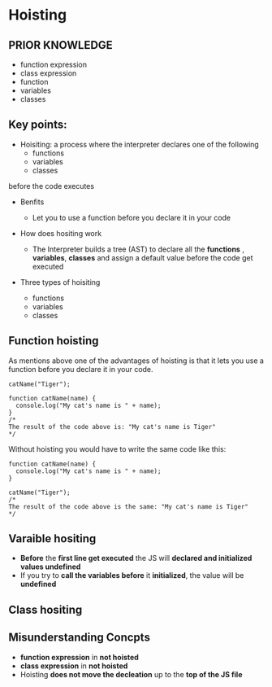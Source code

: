 # Hoisting

## PRIOR KNOWLEDGE
 - function expression 
 - class expression
 - function
 - variables
 - classes

## Key points:
- Hoisiting: a process where the interpreter declares one of the following
  - functions 
  - variables 
  - classes 
  
before the code executes

- Benfits
  - Let you to use a function before you declare it in your code 

- How does hositing work
  - The Interpreter builds a tree (AST) to declare all the **functions** , **variables**, **classes** and assign a default value before the code get executed  

- Three types of hoisiting
  - functions 
  - variables 
  - classes 

## Function hoisting
As mentions above one of the advantages of hoisting is that it lets you use a function before you declare it in your code.
```
catName("Tiger");

function catName(name) {
  console.log("My cat's name is " + name);
}
/*
The result of the code above is: "My cat's name is Tiger"
*/
```
Without hoisting you would have to write the same code like this:
```
function catName(name) {
  console.log("My cat's name is " + name);
}

catName("Tiger");
/*
The result of the code above is the same: "My cat's name is Tiger"
*/
```

## Varaible hositing
- **Before** the **first line get executed** the JS will **declared and initialized values undefined**
- If you try to **call the variables before** it **initialized**, the value will be **undefined**

## Class hositing


## Misunderstanding Concpts
- **function expression** in **not hoisted**
- **class expression** in **not hoisted**
- Hoisting **does not move the decleation** up to the **top of the JS file** 
